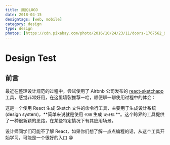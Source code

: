 ```yaml
---
title: 画的LOGO
date: 2018-04-15
designtags: [web, mobile]
category: design
type: design
photos: [https://cdn.pixabay.com/photo/2016/10/24/23/11/doors-1767562_960_720.jpg]
---
```

# Design Test

## 前言

最近在整理设计规范的过程中，尝试使用了 Airbnb 公司发布的 [react-sketchapp](https://github.com/airbnb/react-sketchapp) 工具，感觉非常好用，在这里墙裂推荐一哈，顺便聊一聊使用过程中的体会：

这是一个使用 React 生成 Sketch 文件的命令行工具，主要用于生成设计系统(design system)，**简单来说就是使用 `代码` 生成 `设计稿` **。这个跨界的工具提供了一种很新颖的思路，在某些特定情况下有其应用场景。

设计师同学们可能不了解 React，如果你们想了解一点点编程的话，从这个工具开始学习，可能是一个很好的入口 😁
